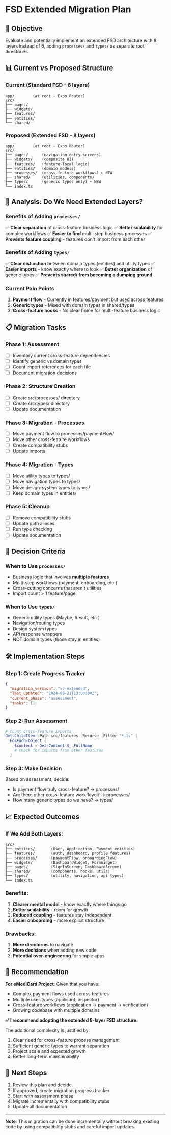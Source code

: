 # FSD Extended Migration Plan

## 🎯 Objective
Evaluate and potentially implement an extended FSD architecture with 8 layers instead of 6, adding `processes/` and `types/` as separate root directories.

## 📊 Current vs Proposed Structure

### Current (Standard FSD - 6 layers)
```
app/        (at root - Expo Router)
src/
├── pages/      
├── widgets/    
├── features/   
├── entities/   
└── shared/     
```

### Proposed (Extended FSD - 8 layers)
```
app/        (at root - Expo Router)
src/
├── pages/      (navigation entry screens)
├── widgets/    (composite UI)
├── features/   (feature-local logic)
├── entities/   (domain models)
├── processes/  (cross-feature workflows) ← NEW
├── shared/     (utilities, components)
├── types/      (generic types only) ← NEW
└── index.ts
```

## 🤔 Analysis: Do We Need Extended Layers?

### Benefits of Adding `processes/`
✅ **Clear separation** of cross-feature business logic
✅ **Better scalability** for complex workflows
✅ **Easier to find** multi-step business processes
✅ **Prevents feature coupling** - features don't import from each other

### Benefits of Adding `types/`
✅ **Clear distinction** between domain types (entities) and utility types
✅ **Easier imports** - know exactly where to look
✅ **Better organization** of generic types
✅ **Prevents shared/ from becoming a dumping ground**

### Current Pain Points
1. **Payment flow** - Currently in features/payment but used across features
2. **Generic types** - Mixed with domain types in shared/types
3. **Cross-feature hooks** - No clear home for multi-feature business logic

## 📋 Migration Tasks

### Phase 1: Assessment
- [ ] Inventory current cross-feature dependencies
- [ ] Identify generic vs domain types
- [ ] Count import references for each file
- [ ] Document migration decisions

### Phase 2: Structure Creation
- [ ] Create src/processes/ directory
- [ ] Create src/types/ directory
- [ ] Update documentation

### Phase 3: Migration - Processes
- [ ] Move payment flow to processes/paymentFlow/
- [ ] Move other cross-feature workflows
- [ ] Create compatibility stubs
- [ ] Update imports

### Phase 4: Migration - Types
- [ ] Move utility types to types/
- [ ] Move navigation types to types/
- [ ] Move design-system types to types/
- [ ] Keep domain types in entities/

### Phase 5: Cleanup
- [ ] Remove compatibility stubs
- [ ] Update path aliases
- [ ] Run type checking
- [ ] Update documentation

## 🚦 Decision Criteria

### When to Use `processes/`
- Business logic that involves **multiple features**
- Multi-step workflows (payment, onboarding, etc.)
- Cross-cutting concerns that aren't utilities
- Import count > 1 feature/page

### When to Use `types/`
- Generic utility types (Maybe<T>, Result<T>, etc.)
- Navigation/routing types
- Design system types
- API response wrappers
- NOT domain types (those stay in entities)

## 🛠️ Implementation Steps

### Step 1: Create Progress Tracker
```json
{
  "migration_version": "v2-extended",
  "last_updated": "2024-09-21T13:00:00Z",
  "current_phase": "assessment",
  "tasks": []
}
```

### Step 2: Run Assessment
```powershell
# Count cross-feature imports
Get-ChildItem -Path src/features -Recurse -Filter "*.ts" | 
  ForEach-Object { 
    $content = Get-Content $_.FullName
    # Check for imports from other features
  }
```

### Step 3: Make Decision
Based on assessment, decide:
- Is payment flow truly cross-feature? → processes/
- Are there other cross-feature workflows? → processes/
- How many generic types do we have? → types/

## 📈 Expected Outcomes

### If We Add Both Layers:
```
src/
├── entities/       (User, Application, Payment entities)
├── features/       (auth, dashboard, profile features)  
├── processes/      (paymentFlow, onboardingFlow)
├── widgets/        (DashboardWidget, FormWidget)
├── pages/          (SignInScreen, DashboardScreen)
├── shared/         (components, hooks, utils)
├── types/          (utility, navigation, api types)
└── index.ts
```

### Benefits:
1. **Clearer mental model** - know exactly where things go
2. **Better scalability** - room for growth
3. **Reduced coupling** - features stay independent
4. **Easier onboarding** - more explicit structure

### Drawbacks:
1. **More directories** to navigate
2. **More decisions** when adding new code
3. **Potential over-engineering** for simple apps

## 🎯 Recommendation

**For eMediCard Project**: Given that you have:
- Complex payment flows used across features
- Multiple user types (applicant, inspector)
- Cross-feature workflows (application → payment → verification)
- Growing codebase with multiple domains

**✅ I recommend adopting the extended 8-layer FSD structure.**

The additional complexity is justified by:
1. Clear need for cross-feature process management
2. Sufficient generic types to warrant separation
3. Project scale and expected growth
4. Better long-term maintainability

## 📝 Next Steps

1. Review this plan and decide
2. If approved, create migration progress tracker
3. Start with assessment phase
4. Migrate incrementally with compatibility stubs
5. Update all documentation

---

**Note**: This migration can be done incrementally without breaking existing code by using compatibility stubs and careful import updates.

